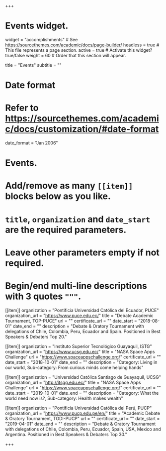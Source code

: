 +++
# Events widget.
widget = "accomplishments"  # See https://sourcethemes.com/academic/docs/page-builder/
headless = true  # This file represents a page section.
active = true  # Activate this widget? true/false
weight = 60  # Order that this section will appear.

title = "Events"
subtitle = ""

# Date format
#   Refer to https://sourcethemes.com/academic/docs/customization/#date-format
date_format = "Jan 2006"

# Events.
#   Add/remove as many `[[item]]` blocks below as you like.
#   `title`, `organization` and `date_start` are the required parameters.
#   Leave other parameters empty if not required.
#   Begin/end multi-line descriptions with 3 quotes `"""`.

[[item]]
  organization = "Pontificia Universidad Católica del Ecuador, PUCE"
  organization_url = "https://www.puce.edu.ec/"
  title = "Debate Academic Tournament, TOP-PUCE"
  url = ""
  certificate_url = ""
  date_start = "2018-08-01"
  date_end = ""
  description = "Debate & Oratory Tournament with delegations of Chile, Colombia, Peru, Ecuador and Spain. Positioned in Best Speakers & Debaters Top 20."

[[item]]
  organization = "Instituto Superior Tecnológico Guayaquil, ISTG"
  organization_url = "https://www.ucsg.edu.ec/"
  title = "NASA Space Apps Challenge"
  url = "https://www.spaceappschallenge.org/"
  certificate_url = ""
  date_start = "2018-10-01"
  date_end = ""
  description = "Category: Living in our world, Sub-category: From curious minds come helping hands"

[[item]]
  organization = "Universidad Católica Santiago de Guayaquil, UCSG"
  organization_url = "http://itsgg.edu.ec/"
  title = "NASA Space Apps Challenge"
  url = "https://www.spaceappschallenge.org/"
  certificate_url = ""
  date_start = "2019-10-01"
  date_end = ""
  description = "Category: What the world need now is?, Sub-category: Health makes wealth"
  
[[item]]
  organization = "Pontificia Universidad Católica del Perú, PUCP"
  organization_url = "https://www.pucp.edu.pe/en/"
  title = "Academic Debate & Oratory Tournament, TODI-PUCP"
  url = ""
  certificate_url = ""
  date_start = "2019-04-01"
  date_end = ""
  description = "Debate & Oratory Tournament with delegations of Chile, Colombia, Peru, Ecuador, Spain, USA, Mexico and Argentina. Positioned in Best Speakers & Debaters Top 30."

+++
